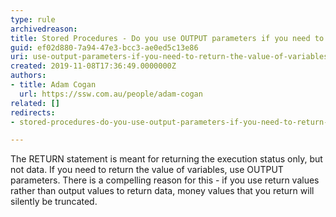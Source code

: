 ```yaml
---
type: rule
archivedreason: 
title: Stored Procedures - Do you use OUTPUT parameters if you need to return the value of variables?
guid: ef02d880-7a94-47e3-bcc3-ae0ed5c13e86
uri: use-output-parameters-if-you-need-to-return-the-value-of-variables
created: 2019-11-08T17:36:49.0000000Z
authors:
- title: Adam Cogan
  url: https://ssw.com.au/people/adam-cogan
related: []
redirects:
- stored-procedures-do-you-use-output-parameters-if-you-need-to-return-the-value-of-variables

---
```


The RETURN statement is meant for returning the execution status only, but not data. If you need to return the value of variables, use OUTPUT parameters. There is a compelling reason for this - if you use return values rather than output values to return data, money values that you return will silently be truncated.

<!--endintro-->
